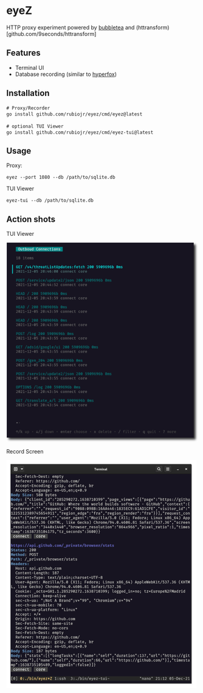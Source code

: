 # eyeZ

HTTP proxy experiment powered by [bubbletea](https://github.com/charmbracelet) and (httransform)[github.com/9seconds/httransform]

## Features

* Terminal UI
* Database recording (similar to [hyperfox](https://github.com/malfunkt/hyperfox))

## Installation

```
# Proxy/Recorder
go install github.com/rubiojr/eyez/cmd/eyez@latest

# optional TUI Viewer
go install github.com/rubiojr/eyez/cmd/eyez-tui@latest
```

## Usage

Proxy:

```
eyez --port 1080 --db /path/to/sqlite.db
```

TUI Viewer

```
eyez-tui --db /path/to/sqlite.db
```

## Action shots

TUI Viewer

![](docs/tui.png)

Record Screen

![](docs/eyez.png)